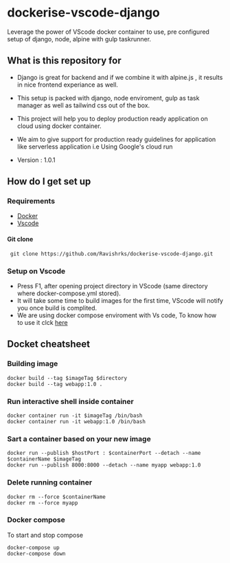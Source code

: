 # dockerise-vscode-django

Leverage the power of VScode docker container  to use, pre configured setup of django, node, alpine with gulp taskrunner.

## What is this repository for ##

* Django is great for backend and if we combine it with alpine.js , it results in nice frontend experiance as well.

* This setup is packed with django, node enviroment, gulp as task manager as well as tailwind css out of the box.

* This project will help you to deploy production ready application on cloud using docker container.

* We aim to give support for production ready guidelines for application like serverless application i.e Using Google's cloud run

* Version : 1.0.1

## How do I get set up ##

### Requirements

* [Docker](https://www.docker.com/get-started)
* [Vscode](https://code.visualstudio.com)

#### Git clone

```docker
 git clone https://github.com/Ravishrks/dockerise-vscode-django.git
```

### Setup on Vscode

* Press F1, after opening project directory in VScode (same directory where docker-compose.yml stored).
* It will take some time to build images for the first time, VScode will notify you once build is complited.
* We are using docker compose enviroment with Vs code, To know how to use it clck [here](https://code.visualstudio.com/docs/remote/containers#_using-docker-compose)

## Docket cheatsheet

### Building image

```docker
docker build --tag $imageTag $directory
docker build --tag webapp:1.0 .
```

### Run interactive shell inside container

```docker
docker container run -it $imageTag /bin/bash
docker container run -it webapp:1.0 /bin/bash
```

### Sart a container based on your new image

```docker
docker run --publish $hostPort : $containerPort --detach --name $containerName $imageTag
docker run --publish 8000:8000 --detach --name myapp webapp:1.0
```

### Delete running container

```docker
docker rm --force $containerName
docker rm --force myapp
```

### Docker compose

To start and stop compose

```docker
docker-compose up
docker-compose down
```
